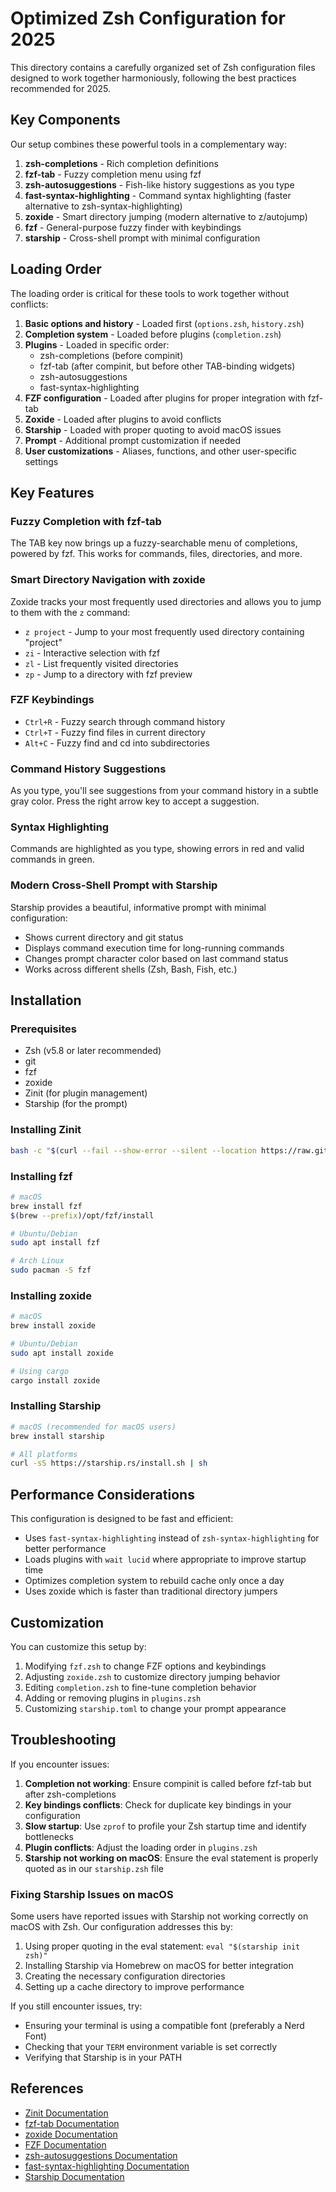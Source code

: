 # Optimized Zsh Configuration for 2025

This directory contains a carefully organized set of Zsh configuration files designed to work together harmoniously, following the best practices recommended for 2025.

## Key Components

Our setup combines these powerful tools in a complementary way:

1. **zsh-completions** - Rich completion definitions
2. **fzf-tab** - Fuzzy completion menu using fzf
3. **zsh-autosuggestions** - Fish-like history suggestions as you type
4. **fast-syntax-highlighting** - Command syntax highlighting (faster alternative to zsh-syntax-highlighting)
5. **zoxide** - Smart directory jumping (modern alternative to z/autojump)
6. **fzf** - General-purpose fuzzy finder with keybindings
7. **starship** - Cross-shell prompt with minimal configuration

## Loading Order

The loading order is critical for these tools to work together without conflicts:

1. **Basic options and history** - Loaded first (`options.zsh`, `history.zsh`)
2. **Completion system** - Loaded before plugins (`completion.zsh`)
3. **Plugins** - Loaded in specific order:
   - zsh-completions (before compinit)
   - fzf-tab (after compinit, but before other TAB-binding widgets)
   - zsh-autosuggestions
   - fast-syntax-highlighting
4. **FZF configuration** - Loaded after plugins for proper integration with fzf-tab
5. **Zoxide** - Loaded after plugins to avoid conflicts
6. **Starship** - Loaded with proper quoting to avoid macOS issues
7. **Prompt** - Additional prompt customization if needed
8. **User customizations** - Aliases, functions, and other user-specific settings

## Key Features

### Fuzzy Completion with fzf-tab

The TAB key now brings up a fuzzy-searchable menu of completions, powered by fzf. This works for commands, files, directories, and more.

### Smart Directory Navigation with zoxide

Zoxide tracks your most frequently used directories and allows you to jump to them with the `z` command:

- `z project` - Jump to your most frequently used directory containing "project"
- `zi` - Interactive selection with fzf
- `zl` - List frequently visited directories
- `zp` - Jump to a directory with fzf preview

### FZF Keybindings

- `Ctrl+R` - Fuzzy search through command history
- `Ctrl+T` - Fuzzy find files in current directory
- `Alt+C` - Fuzzy find and cd into subdirectories

### Command History Suggestions

As you type, you'll see suggestions from your command history in a subtle gray color. Press the right arrow key to accept a suggestion.

### Syntax Highlighting

Commands are highlighted as you type, showing errors in red and valid commands in green.

### Modern Cross-Shell Prompt with Starship

Starship provides a beautiful, informative prompt with minimal configuration:

- Shows current directory and git status
- Displays command execution time for long-running commands
- Changes prompt character color based on last command status
- Works across different shells (Zsh, Bash, Fish, etc.)

## Installation

### Prerequisites

- Zsh (v5.8 or later recommended)
- git
- fzf
- zoxide
- Zinit (for plugin management)
- Starship (for the prompt)

### Installing Zinit

```bash
bash -c "$(curl --fail --show-error --silent --location https://raw.githubusercontent.com/zdharma-continuum/zinit/HEAD/scripts/install.sh)"
```

### Installing fzf

```bash
# macOS
brew install fzf
$(brew --prefix)/opt/fzf/install

# Ubuntu/Debian
sudo apt install fzf

# Arch Linux
sudo pacman -S fzf
```

### Installing zoxide

```bash
# macOS
brew install zoxide

# Ubuntu/Debian
sudo apt install zoxide

# Using cargo
cargo install zoxide
```

### Installing Starship

```bash
# macOS (recommended for macOS users)
brew install starship

# All platforms
curl -sS https://starship.rs/install.sh | sh
```

## Performance Considerations

This configuration is designed to be fast and efficient:

- Uses `fast-syntax-highlighting` instead of `zsh-syntax-highlighting` for better performance
- Loads plugins with `wait lucid` where appropriate to improve startup time
- Optimizes completion system to rebuild cache only once a day
- Uses zoxide which is faster than traditional directory jumpers

## Customization

You can customize this setup by:

1. Modifying `fzf.zsh` to change FZF options and keybindings
2. Adjusting `zoxide.zsh` to customize directory jumping behavior
3. Editing `completion.zsh` to fine-tune completion behavior
4. Adding or removing plugins in `plugins.zsh`
5. Customizing `starship.toml` to change your prompt appearance

## Troubleshooting

If you encounter issues:

1. **Completion not working**: Ensure compinit is called before fzf-tab but after zsh-completions
2. **Key bindings conflicts**: Check for duplicate key bindings in your configuration
3. **Slow startup**: Use `zprof` to profile your Zsh startup time and identify bottlenecks
4. **Plugin conflicts**: Adjust the loading order in `plugins.zsh`
5. **Starship not working on macOS**: Ensure the eval statement is properly quoted as in our `starship.zsh` file

### Fixing Starship Issues on macOS

Some users have reported issues with Starship not working correctly on macOS with Zsh. Our configuration addresses this by:

1. Using proper quoting in the eval statement: `eval "$(starship init zsh)"`
2. Installing Starship via Homebrew on macOS for better integration
3. Creating the necessary configuration directories
4. Setting up a cache directory to improve performance

If you still encounter issues, try:
- Ensuring your terminal is using a compatible font (preferably a Nerd Font)
- Checking that your `TERM` environment variable is set correctly
- Verifying that Starship is in your PATH

## References

- [Zinit Documentation](https://github.com/zdharma-continuum/zinit)
- [fzf-tab Documentation](https://github.com/Aloxaf/fzf-tab)
- [zoxide Documentation](https://github.com/ajeetdsouza/zoxide)
- [FZF Documentation](https://github.com/junegunn/fzf)
- [zsh-autosuggestions Documentation](https://github.com/zsh-users/zsh-autosuggestions)
- [fast-syntax-highlighting Documentation](https://github.com/zdharma-continuum/fast-syntax-highlighting)
- [Starship Documentation](https://starship.rs/guide/) 